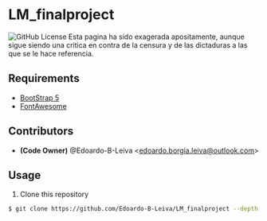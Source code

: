 # LM_finalproject
![GitHub License](https://img.shields.io/github/license/Edoardo-B-leiva/LM_finalproject?style=flat-square&label=License)
Esta pagina ha sido exagerada apositamente, aunque sigue siendo una critica en contra de la censura y de las dictaduras a las que se le hace referencia.
## Requirements
- [BootStrap 5](https://getbootstrap.com)
- [FontAwesome](https://fontawesome.com/)
## Contributors
- **(Code Owner)** @Edoardo-B-Leiva \<edoardo.borgia.leiva@outlook.com\>
## Usage
1. Clone this repository
```bash
$ git clone https://github.com/Edoardo-B-Leiva/LM_finalproject --depth 1
```
